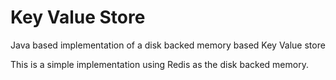 # Key Value Store
Java based implementation of a disk backed memory based Key Value store

This is a simple implementation using Redis as the disk backed memory.
